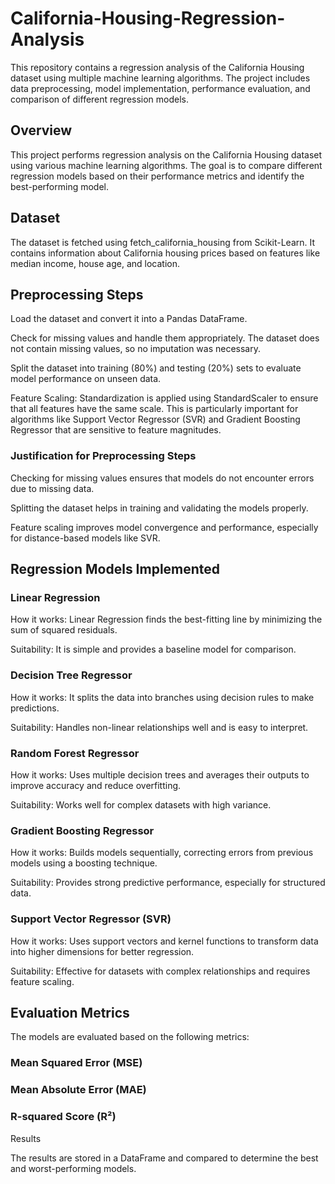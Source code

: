 # California-Housing-Regression-Analysis
This repository contains a regression analysis of the California Housing dataset using multiple machine learning algorithms. The project includes data preprocessing, model implementation, performance evaluation, and comparison of different regression models.
## Overview
This project performs regression analysis on the California Housing dataset using various machine learning algorithms. The goal is to compare different regression models based on their performance metrics and identify the best-performing model.

## Dataset

The dataset is fetched using fetch_california_housing from Scikit-Learn. It contains information about California housing prices based on features like median income, house age, and location.

## Preprocessing Steps

Load the dataset and convert it into a Pandas DataFrame.

Check for missing values and handle them appropriately. The dataset does not contain missing values, so no imputation was necessary.

Split the dataset into training (80%) and testing (20%) sets to evaluate model performance on unseen data.

Feature Scaling: Standardization is applied using StandardScaler to ensure that all features have the same scale. This is particularly important for algorithms like Support Vector Regressor (SVR) and Gradient Boosting Regressor that are sensitive to feature magnitudes.

### Justification for Preprocessing Steps

Checking for missing values ensures that models do not encounter errors due to missing data.

Splitting the dataset helps in training and validating the models properly.

Feature scaling improves model convergence and performance, especially for distance-based models like SVR.

## Regression Models Implemented

### Linear Regression

How it works: Linear Regression finds the best-fitting line by minimizing the sum of squared residuals.

Suitability: It is simple and provides a baseline model for comparison.

### Decision Tree Regressor

How it works: It splits the data into branches using decision rules to make predictions.

Suitability: Handles non-linear relationships well and is easy to interpret.

### Random Forest Regressor

How it works: Uses multiple decision trees and averages their outputs to improve accuracy and reduce overfitting.

Suitability: Works well for complex datasets with high variance.

### Gradient Boosting Regressor

How it works: Builds models sequentially, correcting errors from previous models using a boosting technique.

Suitability: Provides strong predictive performance, especially for structured data.

### Support Vector Regressor (SVR)

How it works: Uses support vectors and kernel functions to transform data into higher dimensions for better regression.

Suitability: Effective for datasets with complex relationships and requires feature scaling.

## Evaluation Metrics

The models are evaluated based on the following metrics:

### Mean Squared Error (MSE)

### Mean Absolute Error (MAE)

### R-squared Score (R²)

Results

The results are stored in a DataFrame and compared to determine the best and worst-performing models.
